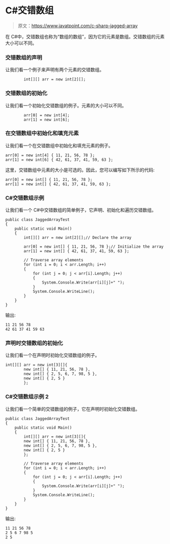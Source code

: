 # C#交错数组

> 原文：<https://www.javatpoint.com/c-sharp-jagged-array>

在 C#中，交错数组也称为“数组的数组”，因为它的元素是数组。交错数组的元素大小可以不同。

### 交错数组的声明

让我们看一个例子来声明有两个元素的交错数组。

```
        int[][] arr = new int[2][];

```

### 交错数组的初始化

让我们看一个初始化交错数组的例子。元素的大小可以不同。

```
        arr[0] = new int[4];
        arr[1] = new int[6];

```

### 在交错数组中初始化和填充元素

让我们看一个在交错数组中初始化和填充元素的例子。

```
arr[0] = new int[4] { 11, 21, 56, 78 };       
arr[1] = new int[6] { 42, 61, 37, 41, 59, 63 };

```

这里，交错数组中元素的大小是可选的。因此，您可以编写如下所示的代码:

```
arr[0] = new int[] { 11, 21, 56, 78 };       
arr[1] = new int[] { 42, 61, 37, 41, 59, 63 };

```

### C#交错数组示例

让我们看一个 C#中交错数组的简单例子，它声明、初始化和遍历交错数组。

```
public class JaggedArrayTest
{
    public static void Main()
    {
        int[][] arr = new int[2][];// Declare the array

        arr[0] = new int[] { 11, 21, 56, 78 };// Initialize the array        
        arr[1] = new int[] { 42, 61, 37, 41, 59, 63 };

        // Traverse array elements
        for (int i = 0; i < arr.Length; i++)
        {
            for (int j = 0; j < arr[i].Length; j++)
            {
                System.Console.Write(arr[i][j]+" ");
            }
            System.Console.WriteLine();
        }
    }
}

```

输出:

```
11 21 56 78
42 61 37 41 59 63

```

### 声明时交错数组的初始化

让我们看一个在声明时初始化交错数组的例子。

```
int[][] arr = new int[3][]{
        new int[] { 11, 21, 56, 78 },
        new int[] { 2, 5, 6, 7, 98, 5 },
        new int[] { 2, 5 }
        };

```

### C#交错数组示例 2

让我们看一个简单的交错数组的例子，它在声明时初始化交错数组。

```
public class JaggedArrayTest
{
    public static void Main()
    {
        int[][] arr = new int[3][]{
        new int[] { 11, 21, 56, 78 },
        new int[] { 2, 5, 6, 7, 98, 5 },
        new int[] { 2, 5 }
        };

        // Traverse array elements
        for (int i = 0; i < arr.Length; i++)
        {
            for (int j = 0; j < arr[i].Length; j++)
            {
                System.Console.Write(arr[i][j]+" ");
            }
            System.Console.WriteLine();
        }
    }
}

```

输出:

```
11 21 56 78
2 5 6 7 98 5
2 5

```